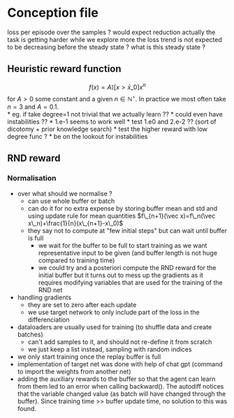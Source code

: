 # Conception file 
loss per episode over the samples ? 
would expect reduction 
actually the task is getting harder while we explore more
the loss trend is not expected to be decreasing before the steady state ?
    what is this steady state ?
## Heuristic reward function
$$
f(x) = A\mathbb I[x>\bar x\_0]x^n
$$
for $A>0$ some constant and a given $n\in\mathbb N^\star$. In practice we most often take $n=3$ and $A=0.1$.  
    * eg. if take degree=1 not trivial that we actually learn ??
    * could even have instabilities ??
    * 1.e-1 seems to work well 
    * test 1.e0 and 2.e-2 ?? (sort of dicotomy + prior knowledge search)
    * test the higher reward with low degree func ? 
    * be on the lookout for instabilities 
## RND reward
### Normalisation  
* over what should we normalise ?
    * can use whole buffer or batch 
    * can do it for no extra expense by storing buffer mean and std and using update rule for mean quantities $f\_{n+1}(\vec x)=f\_n(\vec x\_n)+\frac{1}{n}(x\_{n+1}-x\_0)$ 
    * they say not to compute at "few initial steps" but can wait until buffer is full 
        * we wait for the buffer to be full to start training as we want representative input to be given (and buffer length is not huge compared to training time)  
        * we could try and a posteriori compute the RND reward for the initial buffer but it turns out to mess up the gradients as it requires modifying variables that are used for the training of the RND net
* handling gradients 
  * they are set to zero after each update
  * we use target network to only include part of the loss in the differenciation 
* dataloaders are usually used for training (to shuffle data and create batches)
  * can't add samples to it, and should not re-define it from scratch 
  * we just keep a list instead, sampling with random indices 
* we only start training once the replay buffer is full 
* implementation of target net was done with help of chat gpt (command to import the weights from another net)
* adding the auxiliary rewards to the buffer so that the agent can learn from them led to an error when calling backward(). The autodiff notices that the variable changed value (as batch will have changed through the buffer). Since training time >> buffer update time, no solution to this was found.
